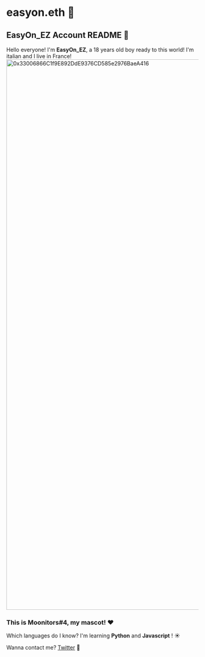 # easyon.eth 🧐
## EasyOn_EZ Account README 👺

Hello everyone! I'm **EasyOn_EZ**, a 18 years old boy ready to this world! 
I'm italian and I live in France! 
<img width="1441" alt="0x33006866C1f9E892DdE9376CD585e2976BaeA416" src="https://user-images.githubusercontent.com/125619640/219523272-cdf489b5-3f1a-4544-b935-b1c533dc4e64.png">
### This is Moonitors#4, my mascot! ❤️ 

Which languages do I know?
I'm learning **Python** and **Javascript** ! ☀️

Wanna contact me? [Twitter](https://twitter.com/easyon_ez) 📲
